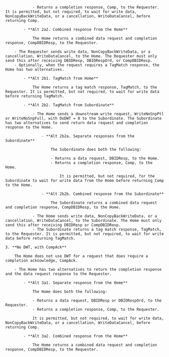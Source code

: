                 - Returns a completion response, Comp, to the Requester. It is permitted, but not required, to wait for write data, NonCopyBackWriteData, or a cancellation, WriteDataCancel, before returning Comp.

            - **Alt 2a2. Combined response from the Home**

                The Home returns a combined data request and completion response, CompDBIDResp, to the Requester.

        - The Requester sends write data, NonCopyBackWriteData, or a cancellation, WriteDataCancel, to the Home. The Requester must only send this after receiving DBIDResp, DBIDRespOrd, or CompDBIDResp.
        - Optionally, when the request requires a TagMatch response, the Home has two alternatives.

            - **Alt 2b1. TagMatch from Home**

                The Home returns a tag match response, TagMatch, to the Requester. It is permitted, but not required, to wait for write data before returning TagMatch.

            - **Alt 2b2. TagMatch from Subordinate**

                - The Home sends a downstream write request, WriteNoSnpPtl or WriteNoSnpFull, with DoDWT = 0 to the Subordinate. The Subordinate has two alternatives to send return data request and completion response to the Home.

                    - **Alt 2b2a. Separate responses from the Subordinate**

                        The Subordinate does both the following:

                        - Returns a data request, DBIDResp, to the Home.
                        - Returns a completion response, Comp, to the Home.

                            It is permitted, but not required, for the Subordinate to wait for write data from the Home before returning Comp to the Home.

                    - **Alt 2b2b. Combined response from the Subordinate**

                        The Subordinate returns a combined data request and completion response, CompDBIDResp, to the Home.

                - The Home sends write data, NonCopyBackWriteData, or a cancellation, WriteDataCancel, to the Subordinate. The Home must only send this after receiving DBIDResp or CompDBIDResp.
                - The Subordinate returns a tag match response, TagMatch, to the Requester. It is permitted, but not required, to wait for write data before returning TagMatch.

    3. **No DWT, with CompAck**

        The Home does not use DWT for a request that does require a completion acknowledge, CompAck.

        - The Home has two alternatives to return the completion response and the data request response to the Requester.

            - **Alt 3a1. Separate response from the Home**

                The Home does both the following:

                - Returns a data request, DBIDResp or DBIDRespOrd, to the Requester.
                - Returns a completion response, Comp, to the Requester.

                It is permitted, but not required, to wait for write data, NonCopyBackWriteData, or a cancellation, WriteDataCancel, before returning Comp.

            - **Alt 3a2. Combined response from the Home**

                The Home returns a combined data request and completion response, CompDBIDResp, to the Requester.